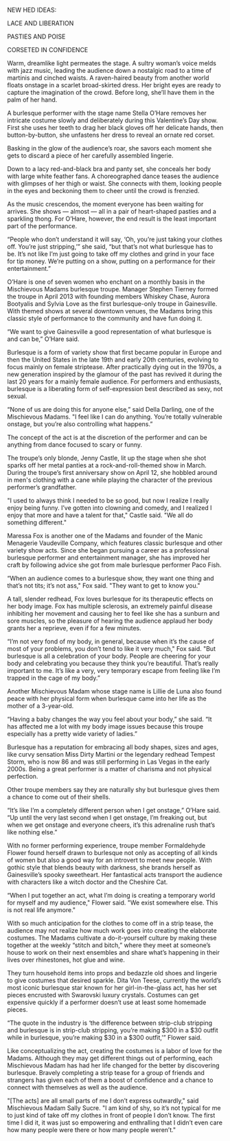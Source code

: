 NEW HED IDEAS:

LACE AND LIBERATION

PASTIES AND POISE 

CORSETED IN CONFIDENCE  


Warm, dreamlike light permeates the stage. A sultry woman’s voice melds with jazz music, leading the audience down a nostalgic road to a time of martinis and cinched waists. A raven-haired beauty from another world floats onstage in a scarlet broad-skirted dress. Her bright eyes are ready to capture the imagination of the crowd. Before long, she’ll have them in the palm of her hand.

A burlesque performer with the stage name Stella O’Hare removes her intricate costume slowly and deliberately during this Valentine’s Day show. First she uses her teeth to drag her black gloves off her delicate hands, then button-by-button, she unfastens her dress to reveal an ornate red corset.

Basking in the glow of the audience’s roar, she savors each moment she gets to discard a piece of her carefully assembled lingerie.

Down to a lacy red-and-black bra and panty set, she conceals her body with large white feather fans. A choreographed dance teases the audience with glimpses of her thigh or waist. She connects with them, looking people in the eyes and beckoning them to cheer until the crowd is frenzied.

As the music crescendos, the moment everyone has been waiting for arrives. She shows — almost — all in a pair of heart-shaped pasties and a sparkling thong. For O’Hare, however, the end result is the least important part of the performance.

“People who don’t understand it will say, ‘Oh, you’re just taking your clothes off. You’re just stripping,’” she said, “but that’s not what burlesque has to be. It’s not like I’m just going to take off my clothes and grind in your face for tip money. We’re putting on a show, putting on a performance for their entertainment.”

O’Hare is one of seven women who enchant on a monthly basis in the Mischievous Madams burlesque troupe. Manager Stephen Tierney formed the troupe in April 2013 with founding members Whiskey Chase, Aurora Bootyalis and Sylvia Love as the first burlesque-only troupe in Gainesville. With themed shows at several downtown venues, the Madams bring this classic style of performance to the community and have fun doing it.

“We want to give Gainesville a good representation of what burlesque is and can be,” O’Hare said.

Burlesque is a form of variety show that first became popular in Europe and then the United States in the late 19th and early 20th centuries, evolving to focus mainly on female striptease. After practically dying out in the 1970s, a new generation inspired by the glamour of the past has revived it during the last 20 years for a mainly female audience. For performers and enthusiasts, burlesque is a liberating form of self-expression best described as sexy, not sexual.

“None of us are doing this for anyone else,” said Della Darling, one of the Mischievous Madams. "I feel like I can do anything. You’re totally vulnerable onstage, but you’re also controlling what happens.”

The concept of the act is at the discretion of the performer and can be anything from dance focused to scary or funny.

The troupe’s only blonde, Jenny Castle, lit up the stage when she shot sparks off her metal panties at a rock-and-roll-themed show in March. During the troupe’s first anniversary show on April 12, she hobbled around in men's clothing with a cane while playing the character of the previous performer’s grandfather.

"I used to always think I needed to be so good, but now I realize I really enjoy being funny. I’ve gotten into clowning and comedy, and I realized I enjoy that more and have a talent for that," Castle said. "We all do something different."

Maressa Fox is another one of the Madams and founder of the Manic Menagerie Vaudeville Company, which features classic burlesque and other variety show acts. Since she began pursuing a career as a professional burlesque performer and entertainment manager, she has improved her craft by following advice she got from male burlesque performer Paco Fish.

“When an audience comes to a burlesque show, they want one thing and that’s not tits; it’s not ass," Fox said. "They want to get to know you."

A tall, slender redhead, Fox loves burlesque for its therapeutic effects on her body image. Fox has multiple sclerosis, an extremely painful disease inhibiting her movement and causing her to feel like she has a sunburn and sore muscles, so the pleasure of hearing the audience applaud her body grants her a reprieve, even if for a few minutes.

“I’m not very fond of my body, in general, because when it’s the cause of most of your problems, you don’t tend to like it very much," Fox said. "But burlesque is all a celebration of your body. People are cheering for your body and celebrating you because they think you’re beautiful. That’s really important to me. It’s like a very, very temporary escape from feeling like I’m trapped in the cage of my body.”

Another Mischievous Madam whose stage name is Lillie de Luna also found peace with her physical form when burlesque came into her life as the mother of a 3-year-old.

“Having a baby changes the way you feel about your body,” she said. “It has affected me a lot with my body image issues because this troupe especially has a pretty wide variety of ladies.”

Burlesque has a reputation for embracing all body shapes, sizes and ages, like curvy sensation Miss Dirty Martini or the legendary redhead Tempest Storm, who is now 86 and was still performing in Las Vegas in the early 2000s. Being a great performer is a matter of charisma and not physical perfection.

Other troupe members say they are naturally shy but burlesque gives them a chance to come out of their shells.

“It’s like I’m a completely different person when I get onstage,” O’Hare said. “Up until the very last second when I get onstage, I’m freaking out, but when we get onstage and everyone cheers, it’s this adrenaline rush that’s like nothing else.”

With no former performing experience, troupe member Formaldehyde Flower found herself drawn to burlesque not only as accepting of all kinds of women but also a good way for an introvert to meet new people. With gothic style that blends beauty with darkness, she brands herself as Gainesville’s spooky sweetheart. Her fantastical acts transport the audience with characters like a witch doctor and the Cheshire Cat.

“When I put together an act, what I’m doing is creating a temporary world for myself and my audience," Flower said. "We exist somewhere else. This is not real life anymore."

With so much anticipation for the clothes to come off in a strip tease, the audience may not realize how much work goes into creating the elaborate costumes. The Madams cultivate a do-it-yourself culture by making these together at the weekly “stitch and bitch,” where they meet at someone’s house to work on their next ensembles and share what’s happening in their lives over rhinestones, hot glue and wine.

They turn household items into props and bedazzle old shoes and lingerie to give costumes that desired sparkle. Dita Von Teese, currently the world’s most iconic burlesque star known for her girl-in-the-glass act, has her set pieces encrusted with Swarovski luxury crystals. Costumes can get expensive quickly if a performer doesn’t use at least some homemade pieces.

“The quote in the industry is ‘the difference between strip-club stripping and burlesque is in strip-club stripping, you’re making $300 in a $30 outfit while in burlesque, you’re making $30 in a $300 outfit,'” Flower said.

Like conceptualizing the act, creating the costumes is a labor of love for the Madams. Although they may get different things out of performing, each Mischievous Madam has had her life changed for the better by discovering burlesque. Bravely completing a strip tease for a group of friends and strangers has given each of them a boost of confidence and a chance to connect with themselves as well as the audience.

"[The acts] are all small parts of me I don’t express outwardly," said Mischievous Madam Sally Sucre. "I am kind of shy, so it’s not typical for me to just kind of take off my clothes in front of people I don’t know. The first time I did it, it was just so empowering and enthralling that I didn’t even care how many people were there or how many people weren’t."
